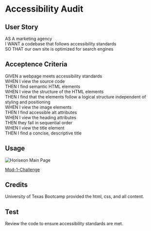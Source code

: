 # Accessibility Audit

## User Story

<p>
AS A marketing agency<br>
I WANT a codebase that follows accessibility standards<br>
SO THAT our own site is optimized for search engines
</p>

## Acceptence Criteria

<p>
GIVEN a webpage meets accessibility standards <br>
WHEN I view the source code<br>
THEN I find semantic HTML elements<br>
WHEN I view the structure of the HTML elements<br>
THEN I find that the elements follow a logical structure independent of styling and positioning<br>
WHEN I view the image elements<br>
THEN I find accessible alt attributes<br>
WHEN I view the heading attributes<br>
THEN they fall in sequential order<br>
WHEN I view the title element<br>
THEN I find a concise, descriptive title<br>
</p>

## Usage

![Horiseon Main Page](./assets/images/Screenshot%202023-09-19%20at%208.13.07%20PM.png)

[Mod-1-Challenge](https://devinshade.github.io/mod-1-challenge/)

## Credits

University of Texas Bootcamp provided the html, css, and all content.

## Test

Review the code to ensure accessibility standards are met.
